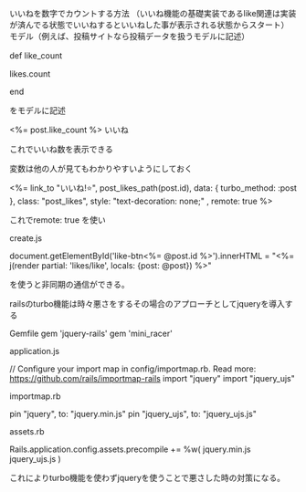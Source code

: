 いいねを数字でカウントする方法
（いいね機能の基礎実装であるlike関連は実装が済んでる状態でいいねするといいねした事が表示される状態からスタート）
モデル（例えば、投稿サイトなら投稿データを扱うモデルに記述）


def like_count　

likes.count
  
end

をモデルに記述

<p><%= post.like_count %> いいね</p>

これでいいね数を表示できる

変数は他の人が見てもわかりやすいようにしておく

<%= link_to "いいね!⭐️", post_likes_path(post.id), data: { turbo_method: :post }, class: "post_likes", style: "text-decoration: none;" , remote: true %>

これでremote: true を使い

create.js

document.getElementById('like-btn<%= @post.id %>').innerHTML = "<%= j(render partial: 'likes/like', locals: {post: @post}) %>"

を使うと非同期の通信ができる。

railsのturbo機能は時々悪さをするその場合のアプローチとしてjqueryを導入する

Gemfile
gem 'jquery-rails'
gem 'mini_racer'

application.js

// Configure your import map in config/importmap.rb. Read more: https://github.com/rails/importmap-rails
import "jquery"
import "jquery_ujs"

importmap.rb

pin "jquery", to: "jquery.min.js"
pin "jquery_ujs", to: "jquery_ujs.js"

assets.rb

Rails.application.config.assets.precompile += %w( jquery.min.js jquery_ujs.js )

これによりturbo機能を使わずjqueryを使うことで悪さした時の対策になる。





